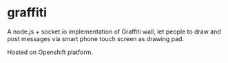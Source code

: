 # graffiti
A node.js + socket.io implementation of Graffiti wall, let people to draw and post messages via smart phone touch screen as drawing pad.

Hosted on Openshift platform.
